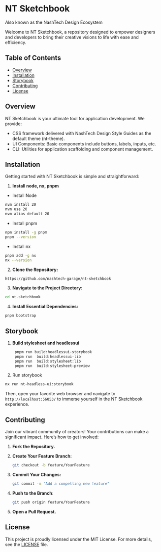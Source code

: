 # **NT Sketchbook**

Also known as the NashTech Design Ecosystem

Welcome to NT Sketchbook, a repository designed to empower designers and developers to bring their creative visions to life with ease and efficiency.

## Table of Contents

- [Overview](#Overview)
- [Installation](#Installation)
- [Storybook](#Storybook)
- [Contributing](#Contributing)
- [License](#License)

## Overview

NT Sketchbook is your ultimate tool for application development. We provide:

-   CSS framework delivered with NashTech Design Style Guides as the default theme (nt-theme).
-   UI Components: Basic components include buttons, labels, inputs, etc.
-   CLI: Utilities for application scaffolding and component management.

## Installation

Getting started with NT Sketchbook is simple and straightforward:

1. **Install node, nx, pnpm**

-   Install Node

```bash
nvm install 20
nvm use 20
nvm alias default 20
```

-   Install pnpm

```bash
npm install -g pnpm
pnpm --version
```

-   Install nx

```bash
pnpm add -g nx
nx --version

```

2. **Clone the Repository:**
```bash
https://github.com/nashtech-garage/nt-sketchbook
```
3. **Navigate to the Project Directory:**
```bash
cd nt-sketchbook
```
4. **Install Essential Dependencies:**
```bash
pnpm bootstrap
```

## Storybook

1. **Build stylesheet and headlessui**

    ```bash
     pnpm run build:headlessui-storybook
     pnpm run  build:headlessui-lib
     pnpm run  build:stylesheet:lib
     pnpm run  build:stylesheet-preview
    ```

2. Run storybook

```bash
nx run nt-headless-ui:storybook
```

Then, open your favorite web browser and navigate to ` http://localhost:56053/` to immerse yourself in the NT Sketchbook experience.

## Contributing

Join our vibrant community of creators! Your contributions can make a significant impact. Here’s how to get involved:

1. **Fork the Repository.**
2. **Create Your Feature Branch:**
    ```bash
    git checkout -b feature/YourFeature
    ```
3. **Commit Your Changes:**

    ```bash
    git commit -m "Add a compelling new feature"
    ```

4. **Push to the Branch:**
    ```bash
    git push origin feature/YourFeature
    ```
5. **Open a Pull Request.**

## License

This project is proudly licensed under the MIT License. For more details, see the [LICENSE](LICENSE.md) file.
